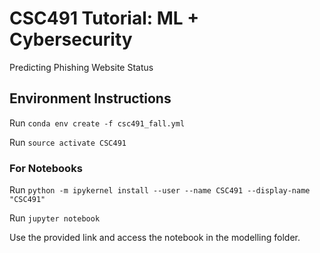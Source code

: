 # CSC491 Tutorial: ML + Cybersecurity
Predicting Phishing Website Status

## Environment Instructions

Run `conda env create -f csc491_fall.yml`

Run `source activate CSC491`

### For Notebooks
Run `python -m ipykernel install --user --name CSC491 --display-name "CSC491"`

Run `jupyter notebook`

Use the provided link and access the notebook in the modelling folder.

